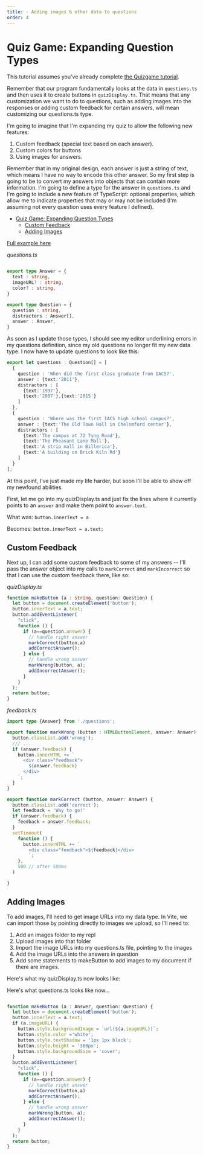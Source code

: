 ```yaml
---
title: - Adding images & other data to questions
order: 4
---
```


# Quiz Game: Expanding Question Types

This tutorial assumes you've already complete [the Quizgame tutorial](quizgame-1.md).

Remember that our program fundamentally looks at the data in `questions.ts` and then uses it to create buttons in `quizDisplay.ts`. That means that any customization we want to do to questions, such as adding images into the responses or adding custom feedback for certain answers, will mean customizing our questions.ts type.

I'm going to imagine that I'm expanding my quiz to allow the following new features:

1. Custom feedback (special text based on each answer).
2. Custom colors for buttons
3. Using images for answers.
   
Remember that in my original design, each answer is just a string of text, which means I have no way to encode this other answer. So my first step is going to be to convert my answers into objects that can contain more information. I'm going to define a type for the answer in `questions.ts` and I'm going to include a new feature of TypeScript: optional properties, which allow me to indicate properties that may or may not be included (I'm assuming not every question uses every feature I defined).

- [Quiz Game: Expanding Question Types](#quiz-game-expanding-question-types)
  - [Custom Feedback](#custom-feedback)
  - [Adding Images](#adding-images)

[Full example here](https://replit.com/@ThomasHinkle/QuizGame-Full#quiz.ts)

*questions.ts*

```typescript

export type Answer = {
  text : string,
  imageURL? : string,
  color? : string,
}

export type Question = {  
  question : string,
  distractors : Answer[],
  answer : Answer,
}
```

As soon as I update those types, I should see my editor underlining errors in my questions definition, since my old questions no longer fit my new data type. I now have to update questions to look like this:

```typescript
export let questions : Question[] = [
  {
    question : 'When did the first class graduate from IACS?',
    answer : {text:'2011'},
    distractors : [
      {text:'1997'},
      {text:'2007'},{text:'2015'}
    ]
  },
  {
    question : 'Where was the first IACS high school campus?',
    answer : {text:'The Old Town Hall in Chelsmford center'},
    distractors : [
      {text:'The campus at 72 Tyng Road'},
      {text:'The Pheasant Lane Mall'},
      {text:'A strip mall in Billerica'},
      {text:'A building on Brick Kiln Rd'}
    ]
  }
];
```

At this point, I've just made my life harder, but soon I'll be able to show off my newfound abilities.

First, let me go into my quizDisplay.ts and just fix the lines where it currently points to an `answer` and make them point to `answer.text`.

What was:
`button.innerText = a`

Becomes:
`button.innerText = a.text;`

## Custom Feedback

Next up, I can add some custom feedback to some of my answers -- I'll pass the answer object into my calls to `markCorrect` and `markIncorrect` so that I can use the custom feedback there, like so:

*quizDisplay.ts*

```typescript
function makeButton (a : string, question: Question) {
  let button = document.createElement('button');
  button.innerText = a.text;
  button.addEventListener(
    "click",
    function () {
      if (a==question.answer) {
        // handle right answer
        markCorrect(button,a)
        addCorrectAnswer();
      } else {
        // handle wrong answer
        markWrong(button, a);
        addIncorrectAnswer();
      }
    }
  );
  return button;
}
```

*feedback.ts*

```typescript
import type {Answer} from './questions';

export function markWrong (button : HTMLButtonElement, answer: Answer) {
  button.classList.add('wrong');
  /// ...
  if (answer.feedback) {
    button.innerHTML += `
      <div class="feedback">
        ${answer.feedback}
      </div>
    `;
  }
}

export function markCorrect (button, answer: Answer) {
  button.classList.add('correct');
  let feedback = 'Way to go!'
  if (answer.feedback) {
    feedback = answer.feedback;
  }
  setTimeout(
    function () {
      button.innerHTML += `
        <div class="feedback">${feedback}</div>
        `;
    },
    500 // after 500ms
  )

}
```

## Adding Images

To add images, I'll need to get image URLs into my data type. In Vite, we can import those by pointing directly to images we upload, so I'll need to:

1. Add an images folder to my repl
1. Upload images into that folder
1. Import the image URLs into my questions.ts file, pointing to the images
1. Add the image URLs into the answers in question
1. Add some statements to makeButton to add images to my document if there
   are images.

Here's what my quizDisplay.ts now looks like:

Here's what questions.ts looks like now...
```typescript
```


```typescript
function makeButton (a : Answer, question: Question) {
  let button = document.createElement('button');
  button.innerText = a.text;
  if (a.imageURL) {
    button.style.backgroundImage = `url(${a.imageURL})`;
    button.style.color ='white';
    button.style.textShadow = '1px 1px black';
    button.style.height = '300px';
    button.style.backgroundSize = 'cover';
  }
  button.addEventListener(
    "click",
    function () {
      if (a==question.answer) {
        // handle right answer
        markCorrect(button,a)
        addCorrectAnswer();
      } else {
        // handle wrong answer
        markWrong(button, a);
        addIncorrectAnswer();
      }
    }
  );
  return button;
}
```
